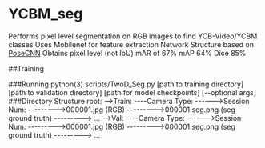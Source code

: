 # YCBM_seg
Performs pixel level segmentation on RGB images to find YCB-Video/YCBM classes
Uses Mobilenet for feature extraction
Network Structure based on [PoseCNN](https://arxiv.org/pdf/1711.00199.pdf)
Obtains pixel level (not IoU) mAR of 67% mAP 64% Dice 85%

##Training

###Running
python(3) scripts/TwoD_Seg.py [path to training directory] [path to validation directory] [path for model checkpoints] [--optional args]
###Directory Structure
root:
-->Train:
----Camera Type:
------>Session Num:
--------->000001.jpg (RGB)
--------->000001.seg.png (seg ground truth)
---------> ...
-->Val:
----Camera Type:
------>Session Num:
--------->000001.jpg (RGB)
--------->000001.seg.png (seg ground truth)
---------> ...
